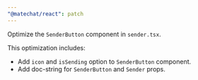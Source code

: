 ```yaml
---
"@matechat/react": patch
---
```


Optimize the `SenderButton` component in `sender.tsx`.

This optimization includes:

- Add `icon` and `isSending` option to `SenderButton` component.
- Add doc-string for `SenderButton` and `Sender` props.
